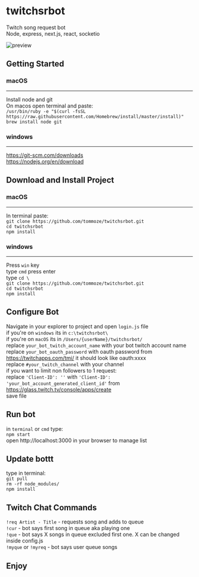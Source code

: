 # twitchsrbot

Twitch song request bot\
Node, express, next.js, react, socketio

![preview](https://user-images.githubusercontent.com/33844718/52885298-65309f80-3179-11e9-8a50-a16d0addcc87.png)

## Getting Started

### macOS

---

Install node and git\
On macos open terminal and paste:\
`/usr/bin/ruby -e "$(curl -fsSL https://raw.githubusercontent.com/Homebrew/install/master/install)"` \
`brew install node git`

### windows

---

https://git-scm.com/downloads \
https://nodejs.org/en/download

## Download and Install Project

### macOS

---

In terminal paste:\
`git clone https://github.com/tommoze/twitchsrbot.git`\
`cd twitchsrbot`\
`npm install`

### windows

---

Press `win` key\
type `cmd` press enter\
type `cd \`\
`git clone https://github.com/tommoze/twitchsrbot.git`\
`cd twitchsrbot`\
`npm install`

## Configure Bot

Navigate in your explorer to project and open `login.js` file\
if you're on `windows` its in `c:\twitchsrbot\`\
if you're on `macOS` its in `/Users/{userName}/twitchsrbot/`\
replace `your_bot_twitch_account_name` with your bot twitch account name\
replace `your_bot_oauth_password` with oauth password from https://twitchapps.com/tmi/ it should look like oauth:xxxx\
replace `#your_twitch_channel` with your channel\
if you want to limit non followers to 1 request:\
replace `'Client-ID': ''` with `'Client-ID': 'your_bot_account_generated_client_id'` from https://glass.twitch.tv/console/apps/create \
save file

## Run bot

in `terminal` or `cmd` type:\
`npm start`\
open http://localhost:3000 in your browser to manage list

## Update bottt

type in terminal:\
`git pull`\
`rm -rf node_modules/`\
`npm install`

## Twitch Chat Commands

`!req Artist - Title` - requests song and adds to queue\
`!cur` - bot says first song in queue aka playing one\
`!que` - bot says X songs in queue excluded first one. X can be changed inside config.js\
`!myque` or `!myreq` - bot says user queue songs

## Enjoy
